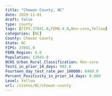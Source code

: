 ```yaml
---
title: "Chowan County, NC"
date: 2020-11-01
draft: false
type: county
tags: [FIPS:37041.0,FEMA:4.0,Non-core,Yellow]
categories: [NC]
County: Chowan County
State: NC
FIPS: 37041.0
FEMA_Region: 4.0
Population: 13943.0
NCHS_Urban_Rural_Classification: Non-core
Tests_in_prior_14_days: 902.0
Fourteen_day_test_rate_per_100000: 6469.0
Percent_Positivity_in_prior_14_days: 0.069
Level: Yellow
url: /states/NC/chowan-county
---
```



